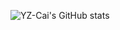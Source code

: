 ![YZ-Cai's GitHub stats](https://github-readme-stats.vercel.app/api?username=YZ-Cai&hide=contribs,issues)
